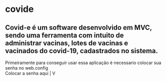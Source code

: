 # covide
Covid-e é um software desenvolvido em MVC, sendo uma ferramenta com intuito de administrar vacinas, lotes de vacinas e vacinados do covid-19, cadastrados no sistema.
------------------
Primeiramente para conseguir usar essa aplicação é necessario colocar sua senha no web.config                                
                                                                                                                              Colocar a senha aqui
                                                                                                                                     |
  <connectionStrings>                                                                                                                V
    <add name="StringConexao" providerName="MySql.Data.MySqlClient" connectionString="server=localhost;database=groupus;uid=root;pwd=''" />
  </connectionStrings>
